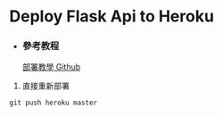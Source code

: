 # Deploy Flask Api to Heroku

* ### 參考教程
    [部署教學 Github](https://github.com/twtrubiks/Deploying-Flask-To-Heroku)

1. 直接重新部署
```
git push heroku master
```